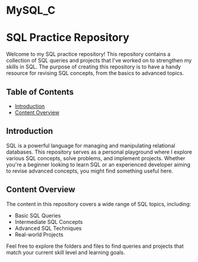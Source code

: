 # MySQL_C
# SQL Practice Repository

Welcome to my SQL practice repository! This repository contains a collection of SQL queries and projects that I've worked on to strengthen my skills in SQL. 
The purpose of creating this repository is to have a handy resource for revising SQL concepts, from the basics to advanced topics.

## Table of Contents

- [Introduction](#introduction)
- [Content Overview](#content-overview)


## Introduction

SQL is a powerful language for managing and manipulating relational databases. This repository serves as a personal playground where I explore various SQL concepts, 
solve problems, and implement projects. Whether you're a beginner looking to learn SQL or an experienced developer aiming to revise advanced concepts, you might find 
something useful here.

## Content Overview

The content in this repository covers a wide range of SQL topics, including:

- Basic SQL Queries
- Intermediate SQL Concepts
- Advanced SQL Techniques
- Real-world Projects

Feel free to explore the folders and files to find queries and projects that match your current skill level and learning goals.


